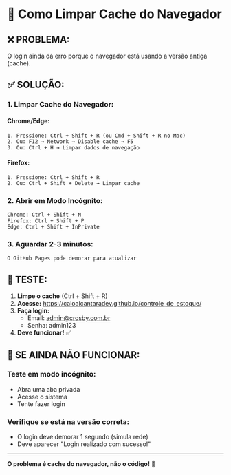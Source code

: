 # 🔄 Como Limpar Cache do Navegador

## ❌ **PROBLEMA:**

O login ainda dá erro porque o navegador está usando a versão antiga (cache).

## ✅ **SOLUÇÃO:**

### **1. Limpar Cache do Navegador:**

#### **Chrome/Edge:**
```
1. Pressione: Ctrl + Shift + R (ou Cmd + Shift + R no Mac)
2. Ou: F12 → Network → Disable cache → F5
3. Ou: Ctrl + H → Limpar dados de navegação
```

#### **Firefox:**
```
1. Pressione: Ctrl + Shift + R
2. Ou: Ctrl + Shift + Delete → Limpar cache
```

### **2. Abrir em Modo Incógnito:**
```
Chrome: Ctrl + Shift + N
Firefox: Ctrl + Shift + P
Edge: Ctrl + Shift + InPrivate
```

### **3. Aguardar 2-3 minutos:**
```
O GitHub Pages pode demorar para atualizar
```

## 🎯 **TESTE:**

1. **Limpe o cache** (Ctrl + Shift + R)
2. **Acesse:** https://caioalcantaradev.github.io/controle_de_estoque/
3. **Faça login:**
   - Email: admin@crosby.com.br
   - Senha: admin123
4. **Deve funcionar!** ✅

## 🔧 **SE AINDA NÃO FUNCIONAR:**

### **Teste em modo incógnito:**
- Abra uma aba privada
- Acesse o sistema
- Tente fazer login

### **Verifique se está na versão correta:**
- O login deve demorar 1 segundo (simula rede)
- Deve aparecer "Login realizado com sucesso!"

---

**O problema é cache do navegador, não o código!** 🚀
